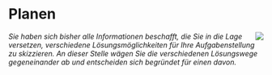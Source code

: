 <!--include-start-->
# Planen
<img style="float: right;" src="https://thomasbeckmann.github.io/moodle-kurse/BG-Q1/Lernsituation01/pics/SolSysLogo.png">*Sie haben sich bisher alle Informationen beschafft, die Sie in die Lage versetzen, verschiedene Lösungsmöglichkeiten für Ihre Aufgabenstellung zu skizzieren. An dieser Stelle wägen Sie die verschiedenen Lösungswege gegeneinander ab und entscheiden sich begründet für einen davon.*
<!--include-end-->


